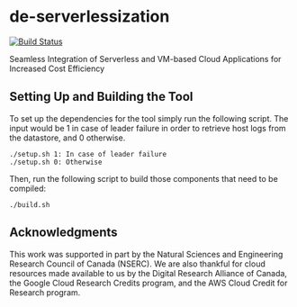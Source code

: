 # de-serverlessization
[![Build Status](https://github.com/ubc-cirrus-lab/de-serverlessization/actions/workflows/python-app.yml/badge.svg)](https://github.com/ubc-cirrus-lab/de-serverlessization/actions/workflows/python-app.yml)

Seamless Integration of Serverless and VM-based Cloud Applications for Increased Cost Efficiency

## Setting Up and Building the Tool

To set up the dependencies for the tool simply run the following script. The input would be 1 in case of leader failure in order to retrieve host logs from the datastore, and 0 otherwise.
```
./setup.sh 1: In case of leader failure
./setup.sh 0: Otherwise
```
Then, run the following script to build those components that need to be compiled:
```
./build.sh
```

## Acknowledgments

This work was supported in part by the Natural Sciences and Engineering Research Council of Canada (NSERC).
We are also thankful for cloud resources made available to us by the Digital Research Alliance of Canada, the Google Cloud Research Credits program, and the AWS Cloud Credit for Research program.

